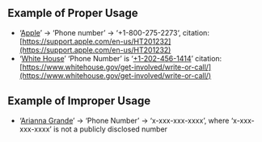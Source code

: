 ## Example of Proper Usage
* ‘[Apple](https://golden.com/wiki/Apple_(company)-5NB)’ -> ‘Phone number’ -> ‘+1-800-275-2273‘, citation: [https://support.apple.com/en-us/HT201232](https://support.apple.com/en-us/HT201232)
* ‘[White House](https://golden.com/wiki/White_House-5KBY5)’ ‘Phone Number’ is ‘[+1-202-456-1414](tel:+1-202-456-1414)’ citation: [https://www.whitehouse.gov/get-involved/write-or-call/](https://www.whitehouse.gov/get-involved/write-or-call/)

## Example of Improper Usage
* ‘[Arianna Grande](https://golden.com/wiki/Ariana_Grande-3MDY46)’ -> ‘Phone Number’ -> ‘x-xxx-xxx-xxxx’, where ‘x-xxx-xxx-xxxx’ is not a publicly disclosed number